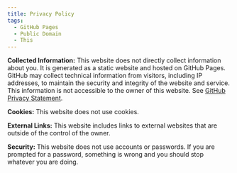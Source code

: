 ```yaml
---
title: Privacy Policy
tags:
  - GitHub Pages
  - Public Domain
  - This
---
```


**Collected Information:** This website does not directly collect information about you. It is generated as a static website and hosted on GitHub Pages. GitHub may collect technical information from visitors, including IP addresses, to maintain the security and integrity of the website and service. This information is not accessible to the owner of this website. See [GitHub Privacy Statement](https://docs.github.com/en/github/site-policy/github-privacy-statement).

**Cookies:** This website does not use cookies.

**External Links:** This website includes links to external websites that are outside of the control of the owner.

**Security:** This website does not use accounts or passwords. If you are prompted for a password, something is wrong and you should stop whatever you are doing.
